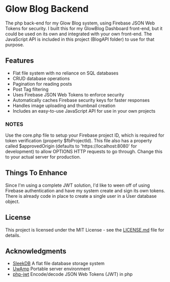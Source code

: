
# Glow Blog Backend

The php back-end for my Glow Blog system, using Firebase JSON Web Tokens for security.  I built this for my GlowBlog Dashboard front-end, but it could be used on its own and integrated with your own front-end.  The JavaScript API is included in this project (BlogAPI folder) to use for that purpose.



## Features

* Flat file system with no reliance on SQL databases
* CRUD database operations
* Pagination for reading posts
* Post Tag filtering
* Uses Firebase JSON Web Tokens to enforce security
* Automatically caches Firebase security keys for faster responses
* Handles image uploading and thumbnail creation
* Includes an easy-to-use JavaScript API for use in your own projects

### NOTES
Use the core.php file to setup your Firebase project ID, which is required for token verification (property $fbProjectId).  This file also has a property called $approvedOrigin (defaults to 'https://localhost:8080' for development) to allow OPTIONS HTTP requests to go through.  Change this to your actual server for production.

## Things To Enhance
Since I'm using a complete JWT solution, I'd like to ween off of using Firebase authentication and have my system create and sign its own tokens.  There is already code in place to create a single user in a User database object.

## License

This project is licensed under the MIT License - see the [LICENSE.md](LICENSE.md) file for details.

## Acknowledgments
* [SleekDB](https://sleekdb.github.io/) A flat file database storage system
* [UwAmp](https://www.uwamp.com/) Portable server environment
* [php-jwt](https://github.com/firebase/php-jwt) Encode/decode JSON Web Tokens (JWT) in php